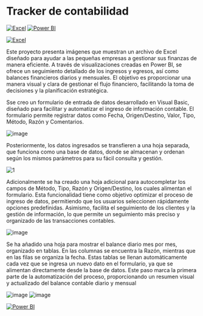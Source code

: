 # Tracker de contabilidad  

[![Excel](https://img.shields.io/badge/Excel-2021+-green?style=for-the-badge&logo=microsoft-excel&logoColor=white&labelColor=101010)](https://www.microsoft.com/en-us/microsoft-365/excel)
[![Power BI](https://img.shields.io/badge/Power_BI-Desktop-red?style=for-the-badge&logo=power-bi&logoColor=white&labelColor=101010)](https://powerbi.microsoft.com/)


[![Excel](https://img.shields.io/badge/Excel-3D85C6?style=for-the-badge&logo=microsoft-excel&logoColor=white)](https://www.microsoft.com/en-us/microsoft-365/excel)


Este proyecto presenta imágenes que muestran un archivo de Excel diseñado para ayudar a las pequeñas empresas a gestionar sus finanzas de manera eficiente. A través de visualizaciones creadas en Power BI, se ofrece un seguimiento detallado de los ingresos y egresos, así como balances financieros diarios y mensuales. El objetivo es proporcionar una manera visual y clara de gestionar el flujo financiero, facilitando la toma de decisiones y la planificación estratégica.

Sse creo un formulario de entrada de datos desarrollado en Visual Basic, diseñado para facilitar y automatizar el ingreso de información contable. El formulario permite registrar datos como Fecha, Origen/Destino, Valor, Tipo, Método, Razón y Comentarios.

![image](https://github.com/user-attachments/assets/d6e3e6a1-936b-4200-9c6e-5f0f3cddde31)  


Posteriormente, los datos ingresados se transfieren a una hoja separada, que funciona como una base de datos, donde se almacenan y ordenan según los mismos parámetros para su fácil consulta y gestión.

![1](https://github.com/user-attachments/assets/4e3b6e1f-e7cb-4e96-a76f-e42f3f60a181)  


Adicionalmente se ha creado una hoja adicional para autocompletar los campos de Método, Tipo, Razón y Origen/Destino, los cuales alimentan el formulario. Esta funcionalidad tiene como objetivo optimizar el proceso de ingreso de datos, permitiendo que los usuarios seleccionen rápidamente opciones predefinidas. Asimismo, facilita el seguimiento de los clientes y la gestión de información, lo que permite un seguimiento más preciso y organizado de las transacciones contables.

![image](https://github.com/user-attachments/assets/6a1b5b1c-9cf0-4aea-a1b4-c8dd66a4399c)  


Se ha añadido una hoja para mostrar el balance diario mes por mes, organizado en tablas. En las columnas se encuentra la Razón, mientras que en las filas se organiza la fecha. Estas tablas se llenan automáticamente cada vez que se ingresa un nuevo dato en el formulario, ya que se alimentan directamente desde la base de datos. Este paso marca la primera parte de la automatización del proceso, proporcionando un resumen visual y actualizado del balance contable diario y mensual

![image](https://github.com/user-attachments/assets/3a2a1df2-707b-4209-a44b-6edf6a534ea6)
![image](https://github.com/user-attachments/assets/4c92a3df-6daf-41ea-80da-da74959ed603)  

 

[![Power BI](https://img.shields.io/badge/Power_BI-Desktop-red?style=for-the-badge&logo=power-bi&logoColor=white&labelColor=101010)](https://powerbi.microsoft.com/)







